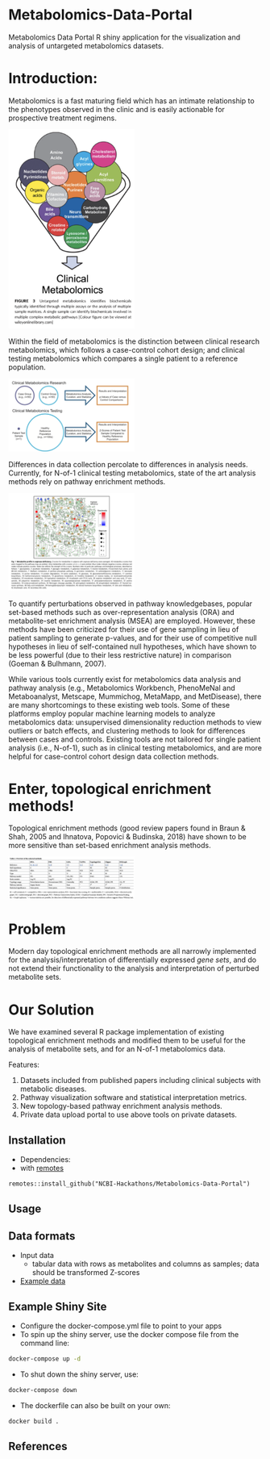 # Metabolomics-Data-Portal
Metabolomics Data Portal R shiny application for the visualization and analysis of untargeted metabolomics datasets.

# Introduction:
Metabolomics is a fast maturing field which has an intimate relationship to the phenotypes observed in the clinic and is easily actionable for prospective treatment regimens. 

<img src=papers/Kennedy-et-al_2018.png width="250">

Within the field of metabolomics is the distinction between clinical research metabolomics, which follows a case-control cohort design; and clinical testing metabolomics which compares a single patient to a reference population.

<img src=papers/Kennedy-et-al_2018_2.png width="250">

Differences in data collection percolate to differences in analysis needs. Currently, for N-of-1 clinical testing metabolomics, state of the art analysis methods rely on pathway enrichment methods.

<img src=papers/Burrage-et-al_2019.png width="250">

To quantify perturbations observed in pathway knowledgebases, popular set-based methods such as over-representation analysis (ORA) and metabolite-set enrichment analysis (MSEA) are employed. However, these methods have been criticized for their use of gene sampling in lieu of patient sampling to generate p-values, and for their use of competitive null hypotheses in lieu of self-contained null hypotheses, which have shown to be less powerful (due to their less restrictive nature) in comparison (Goeman & Bulhmann, 2007). 

While various tools currently exist for metabolomics data analysis and pathway analysis (e.g., Metabolomics Workbench, PhenoMeNal and Metaboanalyst, Metscape, Mummichog, MetaMapp, and MetDisease), there are many shortcomings to these existing web tools. Some of these platforms employ popular machine learning models to analyze metabolomics data: unsupervised dimensionality reduction methods to view outliers or batch effects, and clustering methods to look for differences between cases and controls. Existing tools are not tailored for single patient analysis (i.e., N-of-1), such as in clinical testing metabolomics, and are more helpful for case-control cohort design data collection methods.

# Enter, topological enrichment methods!
Topological enrichment methods (good review papers found in Braun & Shah, 2005 and Ihnatova, Popovici & Budinska, 2018) have shown to be more sensitive than set-based enrichment analysis methods.

<img src=papers/Ihnatova-Popovici-Budinska_2018.png width="250">

# Problem
Modern day topological enrichment methods are all narrowly implemented for the analysis/interpretation of differentially expressed *gene sets*, and do not extend their functionality to the analysis and interpretation of perturbed metabolite sets.

# Our Solution
We have examined several R package implementation of existing topological enrichment methods and modified them to be useful for the analysis of metabolite sets, and for an N-of-1 metabolomics data.



Features:
1. Datasets included from published papers including clinical subjects with metabolic diseases.
2. Pathway visualization software and statistical interpretation metrics.
3. New topology-based pathway enrichment analysis methods.
4. Private data upload portal to use above tools on private datasets.

## Installation
- Dependencies:
- with [remotes](https://cran.r-project.org/web/packages/remotes/index.html)
```{r}
remotes::install_github("NCBI-Hackathons/Metabolomics-Data-Portal")
```

## Usage

## Data formats
- Input data
  - tabular data with rows as metabolites and columns as samples; data should be transformed Z-scores
- [Example data](https://github.com/NCBI-Hackathons/Metabolomics-Data-Portal/tree/master/data)



## Example Shiny Site
- Configure the docker-compose.yml file to point to your apps
- To spin up the shiny server, use the docker compose file from the command line:
```bash
docker-compose up -d
```
- To shut down the shiny server, use:
```bash
docker-compose down
```
- The dockerfile can also be built on your own:
```bash
docker build .
```

## References

